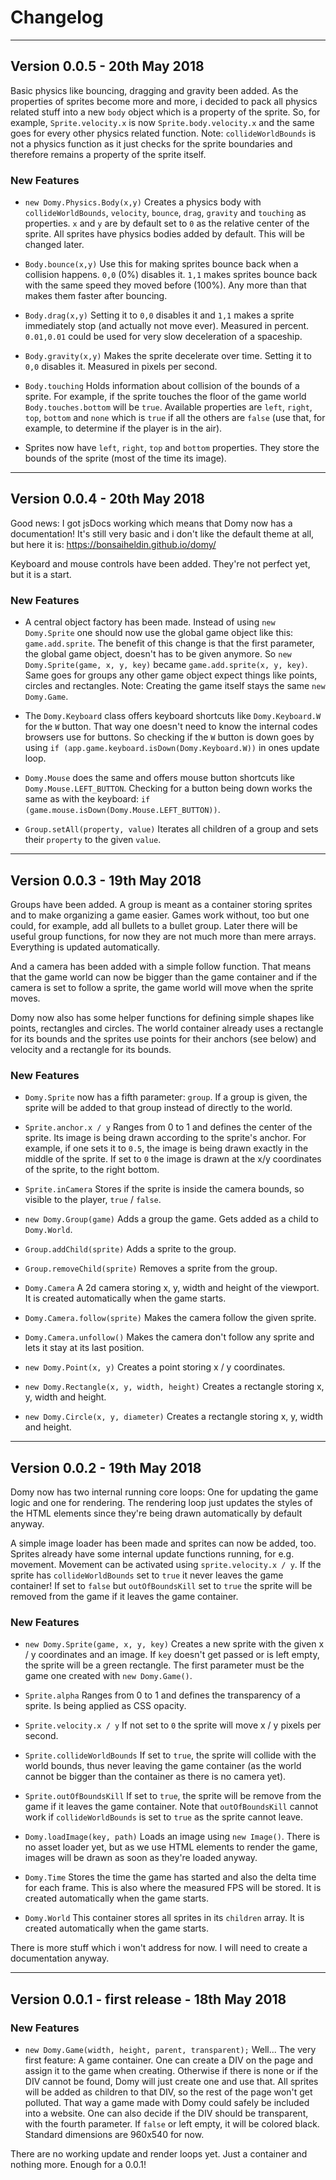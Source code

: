 # Changelog

---

## Version 0.0.5 - 20th May 2018

Basic physics like bouncing, dragging and gravity been added. As the properties of sprites become more and more, i decided to pack all physics related stuff into a new `body` object which is a property of the sprite. So, for example, `Sprite.velocity.x` is now `Sprite.body.velocity.x` and the same goes for every other physics related function. Note: `collideWorldBounds` is not a physics function as it just checks for the sprite boundaries and therefore remains a property of the sprite itself.

### New Features

* `new Domy.Physics.Body(x,y)` Creates a physics body with `collideWorldBounds`, `velocity`, `bounce`, `drag`, `gravity` and `touching` as properties. `x` and `y` are by default set to `0` as the relative center of the sprite. All sprites have physics bodies added by default. This will be changed later.

* `Body.bounce(x,y)` Use this for making sprites bounce back when a collision happens. `0,0` (0%) disables it. `1,1` makes sprites bounce back with the same speed they moved before (100%). Any more than that makes them faster after bouncing.

* `Body.drag(x,y)` Setting it to `0,0` disables it and `1,1` makes a sprite immediately stop (and actually not move ever). Measured in percent. `0.01,0.01` could be used for very slow deceleration of a spaceship.

* `Body.gravity(x,y)` Makes the sprite decelerate over time. Setting it to `0,0` disables it. Measured in pixels per second.

* `Body.touching` Holds information about collision of the bounds of a sprite. For example, if the sprite touches the floor of the game world `Body.touches.bottom` will be `true`. Available properties are `left`, `right`, `top`, `bottom` and `none` which is `true` if all the others are `false` (use that, for example, to determine if the player is in the air).

* Sprites now have `left`, `right`, `top` and `bottom` properties. They store the bounds of the sprite (most of the time its image).

---

## Version 0.0.4 - 20th May 2018

Good news: I got jsDocs working which means that Domy now has a documentation! It's still very basic and i don't like the default theme at all, but here it is: https://bonsaiheldin.github.io/domy/

Keyboard and mouse controls have been added. They're not perfect yet, but it is a start.

### New Features

* A central object factory has been made. Instead of using `new Domy.Sprite` one should now use the global game object like this: `game.add.sprite`. The benefit of this change is that the first parameter, the global game object, doesn't has to be given anymore. So `new Domy.Sprite(game, x, y, key)` became `game.add.sprite(x, y, key)`. Same goes for groups any other game object expect things like points, circles and rectangles. Note: Creating the game itself stays the same `new Domy.Game`.

* The `Domy.Keyboard` class offers keyboard shortcuts like `Domy.Keyboard.W` for the `W` button. That way one doesn't need to know the internal codes browsers use for buttons. So checking if the `W` button is down goes by using `if (app.game.keyboard.isDown(Domy.Keyboard.W))` in ones update loop.

* `Domy.Mouse` does the same and offers mouse button shortcuts like `Domy.Mouse.LEFT_BUTTON`. Checking for a button being down works the same as with the keyboard: `if (game.mouse.isDown(Domy.Mouse.LEFT_BUTTON))`.

* `Group.setAll(property, value)` Iterates all children of a group and sets their `property` to the given `value`.

---

## Version 0.0.3 - 19th May 2018

Groups have been added. A group is meant as a container storing sprites and to make organizing a game easier. Games work without, too but one could, for example, add all bullets to a bullet group. Later there will be useful group functions, for now they are not much more than mere arrays. Everything is updated automatically.

And a camera has been added with a simple follow function. That means that the game world can now be bigger than the game container and if the camera is set to follow a sprite, the game world will move when the sprite moves.

Domy now also has some helper functions for defining simple shapes like points, rectangles and circles. The world container already uses a rectangle for its bounds and the sprites use points for their anchors (see below) and velocity and a rectangle for its bounds.

### New Features

* `Domy.Sprite` now has a fifth parameter: `group`. If a group is given, the sprite will be added to that group instead of directly to the world.

* `Sprite.anchor.x / y` Ranges from 0 to 1 and defines the center of the sprite. Its image is being drawn according to the sprite's anchor. For example, if one sets it to `0.5`, the image is being drawn exactly in the middle of the sprite. If set to `0` the image is drawn at the x/y coordinates of the sprite, to the right bottom.

* `Sprite.inCamera` Stores if the sprite is inside the camera bounds, so visible to the player, `true` / `false`.

* `new Domy.Group(game)` Adds a group the game. Gets added as a child to `Domy.World`.

* `Group.addChild(sprite)` Adds a sprite to the group.

* `Group.removeChild(sprite)` Removes a sprite from the group.

* `Domy.Camera` A 2d camera storing x, y, width and height of the viewport. It is created automatically when the game starts.

* `Domy.Camera.follow(sprite)` Makes the camera follow the given sprite.

* `Domy.Camera.unfollow()` Makes the camera don't follow any sprite and lets it stay at its last position.

* `new Domy.Point(x, y)` Creates a point storing x / y coordinates.

* `new Domy.Rectangle(x, y, width, height)` Creates a rectangle storing x, y, width and height.

* `new Domy.Circle(x, y, diameter)` Creates a rectangle storing x, y, width and height.

---

## Version 0.0.2 - 19th May 2018

Domy now has two internal running core loops: One for updating the game logic and one for rendering. The rendering loop just updates the styles of the HTML elements since they're being drawn automatically by default anyway.

A simple image loader has been made and sprites can now be added, too. Sprites already have some internal update functions running, for e.g. movement. Movement can be activated using `sprite.velocity.x / y`. If the sprite has `collideWorldBounds` set to `true` it never leaves the game container! If set to `false` but `outOfBoundsKill` set to `true` the sprite will be removed from the game if it leaves the game container.

### New Features

* `new Domy.Sprite(game, x, y, key)` Creates a new sprite with the given x / y coordinates and an image. If `key` doesn't get passed or is left empty, the sprite will be a green rectangle. The first parameter must be the game one created with `new Domy.Game()`.

* `Sprite.alpha` Ranges from 0 to 1 and defines the transparency of a sprite. Is being applied as CSS opacity.

* `Sprite.velocity.x / y` If not set to `0` the sprite will move x / y pixels per second.

* `Sprite.collideWorldBounds` If set to `true`, the sprite will collide with the world bounds, thus never leaving the game container (as the world cannot be bigger than the container as there is no camera yet).

* `Sprite.outOfBoundsKill` If set to `true`, the sprite will be remove from the game if it leaves the game container. Note that `outOfBoundsKill` cannot work if `collideWorldBounds` is set to `true` as the sprite cannot leave.

* `Domy.loadImage(key, path)` Loads an image using `new Image()`. There is no asset loader yet, but as we use HTML elements to render the game, images will be drawn as soon as they're loaded anyway.

* `Domy.Time` Stores the time the game has started and also the delta time for each frame. This is also where the measured FPS will be stored. It is created automatically when the game starts.

* `Domy.World` This container stores all sprites in its `children` array. It is created automatically when the game starts.

There is more stuff which i won't address for now. I will need to create a documentation anyway.

---

## Version 0.0.1 - first release - 18th May 2018

### New Features

* `new Domy.Game(width, height, parent, transparent);` Well... The very first feature: A game container. One can create a DIV on the page and assign it to the game when creating. Otherwise if there is none or if the DIV cannot be found, Domy will just create one and use that. All sprites will be added as children to that DIV, so the rest of the page won't get polluted. That way a game made with Domy could safely be included into a website. One can also decide if the DIV should be transparent, with the fourth parameter. If `false` or left empty, it will be colored black. Standard dimensions are 960x540 for now.

There are no working update and render loops yet. Just a container and nothing more. Enough for a 0.0.1!
